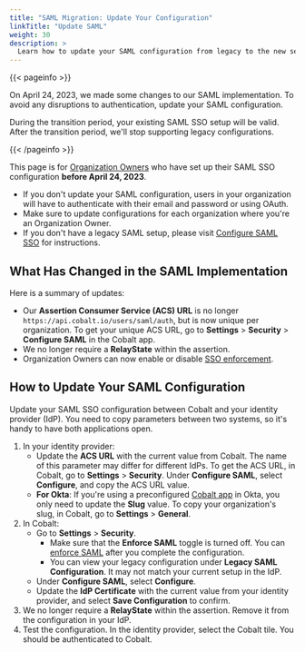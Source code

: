 ```yaml
---
title: "SAML Migration: Update Your Configuration"
linkTitle: "Update SAML"
weight: 30
description: >
  Learn how to update your SAML configuration from legacy to the new setup.
---
```


{{< pageinfo >}}
<p>On April 24, 2023, we made some changes to our SAML implementation. To avoid any disruptions to authentication, update your SAML configuration.</p><p>During the transition period, your existing SAML SSO setup will be valid. After the transition period, we'll stop supporting legacy configurations.</p>
{{< /pageinfo >}}

This page is for [Organization Owners](/getting-started/glossary/#organization-owner) who have set up their SAML SSO configuration **before April 24, 2023**.

- If you don't update your SAML configuration, users in your organization will have to authenticate with their email and password or using OAuth.
- Make sure to update configurations for each organization where you're an Organization Owner.
- If you don't have a legacy SAML setup, please visit [Configure SAML SSO](/platform-deep-dive/collaboration/organization/organization-settings/saml-sso/) for instructions.

## What Has Changed in the SAML Implementation

Here is a summary of updates:

- Our **Assertion Consumer Service (ACS) URL** is no longer `https://api.cobalt.io/users/saml/auth`, but is now unique per organization. To get your unique ACS URL, go to **Settings** > **Security** > **Configure SAML** in the Cobalt app.
- We no longer require a **RelayState** within the assertion.
- Organization Owners can now enable or disable [SSO enforcement](/platform-deep-dive/collaboration/organization/organization-settings/saml-sso/#enforce-saml-sso).

## How to Update Your SAML Configuration

Update your SAML SSO configuration between Cobalt and your identity provider (IdP). You need to copy parameters between two systems, so it's handy to have both applications open.

1. In your identity provider:
    - Update the **ACS URL** with the current value from Cobalt. The name of this parameter may differ for different IdPs. To get the ACS URL, in Cobalt, go to **Settings** > **Security**. Under **Configure SAML**, select **Configure**, and copy the ACS URL value.
    - **For Okta**: If you're using a preconfigured [Cobalt app](https://www.okta.com/integrations/cobalt/) in Okta, you only need to update the **Slug** value. To copy your organization's slug, in Cobalt, go to **Settings** > **General**.
1. In Cobalt:
    - Go to **Settings** > **Security**.
      - Make sure that the **Enforce SAML** toggle is turned off. You can [enforce SAML](/platform-deep-dive/collaboration/organization/organization-settings/saml-sso/#enforce-saml-sso) after you complete the configuration.
      - You can view your legacy configuration under **Legacy SAML Configuration**. It may not match your current setup in the IdP.
    - Under **Configure SAML**, select **Configure**.
    - Update the **IdP Certificate** with the current value from your identity provider, and select **Save Configuration** to confirm.
1. We no longer require a **RelayState** within the assertion. Remove it from the configuration in your IdP.
1. Test the configuration. In the identity provider, select the Cobalt tile. You should be authenticated to Cobalt.

